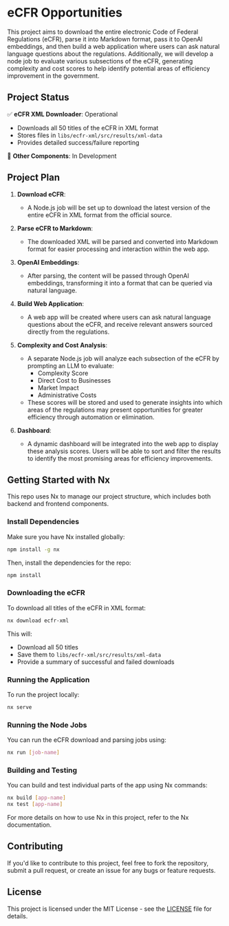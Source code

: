 # eCFR Opportunities

This project aims to download the entire electronic Code of Federal Regulations (eCFR), parse it into Markdown format, pass it to OpenAI embeddings, and then build a web application where users can ask natural language questions about the regulations. Additionally, we will develop a node job to evaluate various subsections of the eCFR, generating complexity and cost scores to help identify potential areas of efficiency improvement in the government.

## Project Status

✅ **eCFR XML Downloader**: Operational

- Downloads all 50 titles of the eCFR in XML format
- Stores files in `libs/ecfr-xml/src/results/xml-data`
- Provides detailed success/failure reporting

🚧 **Other Components**: In Development

## Project Plan

1. **Download eCFR**:
   - A Node.js job will be set up to download the latest version of the entire eCFR in XML format from the official source.
2. **Parse eCFR to Markdown**:

   - The downloaded XML will be parsed and converted into Markdown format for easier processing and interaction within the web app.

3. **OpenAI Embeddings**:

   - After parsing, the content will be passed through OpenAI embeddings, transforming it into a format that can be queried via natural language.

4. **Build Web Application**:
   - A web app will be created where users can ask natural language questions about the eCFR, and receive relevant answers sourced directly from the regulations.
5. **Complexity and Cost Analysis**:

   - A separate Node.js job will analyze each subsection of the eCFR by prompting an LLM to evaluate:
     - Complexity Score
     - Direct Cost to Businesses
     - Market Impact
     - Administrative Costs
   - These scores will be stored and used to generate insights into which areas of the regulations may present opportunities for greater efficiency through automation or elimination.

6. **Dashboard**:
   - A dynamic dashboard will be integrated into the web app to display these analysis scores. Users will be able to sort and filter the results to identify the most promising areas for efficiency improvements.

## Getting Started with Nx

This repo uses Nx to manage our project structure, which includes both backend and frontend components.

### Install Dependencies

Make sure you have Nx installed globally:

```bash
npm install -g nx
```

Then, install the dependencies for the repo:

```bash
npm install
```

### Downloading the eCFR

To download all titles of the eCFR in XML format:

```bash
nx download ecfr-xml
```

This will:

- Download all 50 titles
- Save them to `libs/ecfr-xml/src/results/xml-data`
- Provide a summary of successful and failed downloads

### Running the Application

To run the project locally:

```bash
nx serve
```

### Running the Node Jobs

You can run the eCFR download and parsing jobs using:

```bash
nx run [job-name]
```

### Building and Testing

You can build and test individual parts of the app using Nx commands:

```bash
nx build [app-name]
nx test [app-name]
```

For more details on how to use Nx in this project, refer to the Nx documentation.

## Contributing

If you'd like to contribute to this project, feel free to fork the repository, submit a pull request, or create an issue for any bugs or feature requests.

## License

This project is licensed under the MIT License - see the [LICENSE](LICENSE) file for details.
